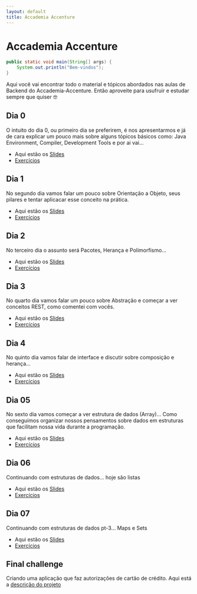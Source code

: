 ```yaml
---
layout: default
title: Accademia Accenture
---
```


# Accademia Accenture

```java
public static void main(String[] args) {
    System.out.println("Bem-vindos");
}
```

Aqui você vai encontrar todo o material e tópicos abordados nas aulas de Backend do Accademia-Accenture. Então aproveite para usufruir e estudar sempre que quiser 🤓


## Dia 0

O intuito do dia 0, ou primeiro dia se preferirem, é nos apresentarmos e já de cara explicar um pouco mais sobre alguns tópicos básicos como: Java Environment, Compiler, Development Tools e por ai vai...

* Aqui estão os <a href="https://bit.ly/2I8iwGj" target="_blank">Slides</a>
* [Exercícios](/accademia/exercises)

## Dia 1

No segundo dia vamos falar um pouco sobre Orientação a Objeto, seus pilares e tentar aplicacar esse conceito na prática.

* Aqui estão os <a href="https://bit.ly/3kd9TrS" target="_blank">Slides</a>
* [Exercícios](/accademia/exercises01)

## Dia 2

No terceiro dia o assunto será Pacotes, Herança e Polimorfismo...

* Aqui estão os <a href="https://bit.ly/37aeCXT" target="_blank">Slides</a>
* [Exercícios](/accademia/exercises02)


## Dia 3

No quarto dia vamos falar um pouco sobre Abstração e começar a ver conceitos REST, como comentei com vocês.

* Aqui estão os <a href="https://bit.ly/3k6chAM" target="_blank">Slides</a>
* [Exercícios](/accademia/exercises03)

## Dia 4

No quinto dia vamos falar de interface e discutir sobre composição e herança...

* Aqui estão os <a href="https://bit.ly/35hdsr8" target="_blank">Slides</a>
* [Exercícios](/accademia/exercises04)


## Dia 05 

No sexto dia vamos começar a ver estrutura de dados (Array)... Como conseguimos organizar nossos pensamentos sobre dados em estruturas que facilitam nossa vida durante a programação.

* Aqui estão os <a href="https://bit.ly/3klwRNK" target="_blank">Slides</a>
* [Exercícios](/accademia/exercises05)


## Dia 06

Continuando com estruturas de dados... hoje são listas

* Aqui estão os <a href="https://bit.ly/3kljtcm" target="_blank">Slides</a>
* [Exercícios](/accademia/exercises06)

## Dia 07

Continuando com estruturas de dados pt-3... Maps e Sets

* Aqui estão os <a href="https://bit.ly/2TeYtbq" target="_blank">Slides</a>
* [Exercícios](/accademia/exercises07)

## Final challenge

Criando uma aplicação que faz autorizações de cartão de crédito. Aqui está a [descrição do projeto](/accademia/final-challenge)